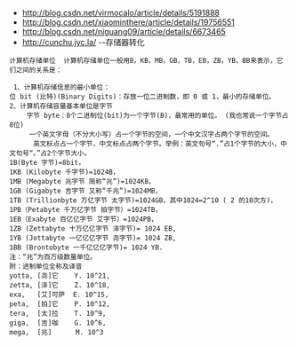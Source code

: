 * http://blog.csdn.net/virmocalo/article/details/5191888
* http://blog.csdn.net/xiaominthere/article/details/19756551
* http://blog.csdn.net/niguang09/article/details/6673465
* http://cunchu.jyc.la/ --存储器转化
```
计算机存储单位  计算机存储单位一般用B，KB，MB，GB，TB，EB，ZB，YB，BB来表示，它们之间的关系是：

 1、计算机存储信息的最小单位： 　 
位 bit (比特)(Binary Digits)：存放一位二进制数，即 0 或 1，最小的存储单位。 
2、计算机存储容量基本单位是字节
　　 字节 byte：8个二进制位(bit)为一个字节(B)，最常用的单位。 (我也常说一个字节占8位)
     一个英文字母（不分大小写）占一个字节的空间，一个中文汉字占两个字节的空间。
      英文标点占一个字节，中文标点占两个字节。举例：英文句号“.”占1个字节的大小，中文句号“。”占2个字节大小。
1B(Byte 字节)=8bit，
1KB (Kilobyte 千字节)=1024B，
1MB (Megabyte 兆字节 简称“兆”)=1024KB，
1GB (Gigabyte 吉字节 又称“千兆”)=1024MB，
1TB (Trillionbyte 万亿字节 太字节)=1024GB，其中1024=2^10 ( 2 的10次方)，
1PB（Petabyte 千万亿字节 拍字节）=1024TB，
1EB（Exabyte 百亿亿字节 艾字节）=1024PB，
1ZB (Zettabyte 十万亿亿字节 泽字节)= 1024 EB,
1YB (Jottabyte 一亿亿亿字节 尧字节)= 1024 ZB,
1BB (Brontobyte 一千亿亿亿字节)= 1024 YB.
注：“兆”为百万级数量单位。
附：进制单位全称及译音
yotta, [尧]它    Y. 10^21, 
zetta, [泽]它    Z. 10^18, 
exa,   [艾]可萨  E. 10^15, 
peta,  [拍]它    P. 10^12, 
tera,  [太]拉    T. 10^9, 
giga,  [吉]咖    G. 10^6, 
mega,  [兆]      M. 10^3
```
